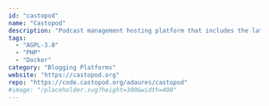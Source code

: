 ```yaml
---
id: "castopod"
name: "Castopod"
description: "Podcast management hosting platform that includes the latest podcast 2.0 standards, an automated Fediverse feed, analytics, an embeddable player, and more."
tags:
  - "AGPL-3.0"
  - "PHP"
  - "Docker"
category: "Blogging Platforms"
website: "https://castopod.org"
repo: "https://code.castopod.org/adaures/castopod"
#image: "/placeholder.svg?height=300&width=400"
---
```


